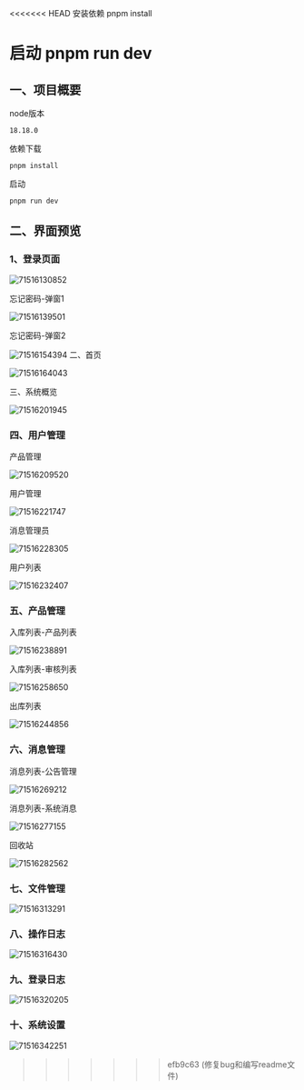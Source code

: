 <<<<<<< HEAD
安装依赖
pnpm install

启动
pnpm run dev
=======


## 一、项目概要

node版本

```
18.18.0
```



依赖下载

```
pnpm install
```

启动

```
pnpm run dev
```

## 二、界面预览

### 1、登录页面

![71516130852](src/assets/images.assets/01登录.png)

忘记密码-弹窗1

![71516139501](src/assets/images.assets/01登录-忘记密码-弹窗1.png)

忘记密码-弹窗2

![71516154394](src/assets/images.assets/01登录-忘记密码-弹窗2.png)
二、首页

![71516164043](src/assets/images.assets/02首页.png)

三、系统概览

![71516201945](src/assets/images.assets/03系统概览.png)

### 四、用户管理

产品管理

![71516209520](src/assets/images.assets/04用户管理-产品管理员.png)

用户管理

![71516221747](src/assets/images.assets/04用户管理-用户管理员.png)

消息管理员

![71516228305](src/assets/images.assets/04-用户管理-消息管理员.png)

用户列表

![71516232407](src/assets/images.assets/04-用户管理-用户列表.png)

### 五、产品管理

入库列表-产品列表

![71516238891](src/assets/images.assets/05-产品管理-入库列表.png)

入库列表-审核列表

![71516258650](src/assets/images.assets/05-产品管理-入库列表-审核列表.png)

出库列表

![71516244856](src/assets/images.assets/05-产品管理-产品出库.png)

### 六、消息管理

消息列表-公告管理

![71516269212](src/assets/images.assets/06消息管理-消息列表-公告管理.png)

消息列表-系统消息

![71516277155](src/assets/images.assets/06消息管理-消息列表-系统消息.png)

回收站

![71516282562](src/assets/images.assets/06回收站.png)

### 七、文件管理

![71516313291](src/assets/images.assets/07文件管理.png)

### 八、操作日志

![71516316430](src/assets/images.assets/08操作日志.png)

### 九、登录日志

![71516320205](src/assets/images.assets/09登录日志.png)

### 十、系统设置

![71516342251](src/assets/images.assets/10系统设置.png)
>>>>>>> efb9c63 (修复bug和编写readme文件)
